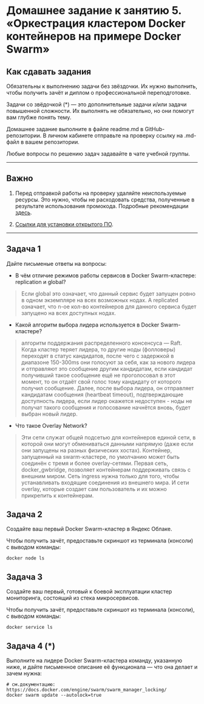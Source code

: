 # Домашнее задание к занятию 5. «Оркестрация кластером Docker контейнеров на примере Docker Swarm»

## Как сдавать задания

Обязательны к выполнению задачи без звёздочки. Их нужно выполнить, чтобы получить зачёт и диплом о профессиональной переподготовке.

Задачи со звёдочкой (*) — это дополнительные задачи и/или задачи повышенной сложности. Их выполнять не обязательно, но они помогут вам глубже понять тему.

Домашнее задание выполните в файле readme.md в GitHub-репозитории. В личном кабинете отправьте на проверку ссылку на .md-файл в вашем репозитории.

Любые вопросы по решению задач задавайте в чате учебной группы.

---


## Важно

1. Перед отправкой работы на проверку удаляйте неиспользуемые ресурсы.
Это нужно, чтобы не расходовать средства, полученные в результате использования промокода.
Подробные рекомендации [здесь](https://github.com/netology-code/virt-homeworks/blob/virt-11/r/README.md).

2. [Ссылки для установки открытого ПО](https://github.com/netology-code/devops-materials/blob/master/README.md).

---

## Задача 1

Дайте письменые ответы на вопросы:

- В чём отличие режимов работы сервисов в Docker Swarm-кластере: replication и global?

> Если global это означает, что данный сервис будет запущен ровно в одном экземпляре на всех возможных нодах. А replicated означает, что n-ое кол-во контейнеров для данного сервиса будет запущено на всех доступных нодах.

- Какой алгоритм выбора лидера используется в Docker Swarm-кластере?

> алгоритм поддержания распределенного консенсуса — Raft. 
  Когда кластер теряет лидера, то другие ноды (фолловеры) переходят в статус кандидатов, после чего с задержкой в диапазоне 150-300ms они голосуют за себя, как за нового лидера и отправляют это сообщение другим кандидатам, если кандидат получивший такое сообщение ещё не проголосовал в этот момент, то он 
  отдаёт свой голос тому кандидату от которого получил сообщение. Далее, после выбора лидера, он отправляет кандидатам сообщения (heartbeat timeout), подтверждающие доступность лидера, если лидер окажется недоступен - ноды не получат такого сообщения и голосование начнётся вновь, будет выбран новый лидер.

- Что такое Overlay Network?

> Эти сети служат общей подсетью для контейнеров единой сети, в которой они могут обмениваться данными напрямую (даже если они запущены на разных физических хостах).
  Контейнер, запущенный на swarm-кластере, по умолчанию может быть соединён с тремя и более overlay-сетями. Первая сеть, docker_gwbridge, позволяет контейнерам поддерживать связь с внешним миром. Сеть ingress нужна только для того, чтобы устанавливать входящие соединения из внешнего мира. И сети overlay, 
  которые создает сам пользователь и их можно прикрепить к контейнерам. 
 
## Задача 2

Создайте ваш первый Docker Swarm-кластер в Яндекс Облаке.

Чтобы получить зачёт, предоставьте скриншот из терминала (консоли) с выводом команды:
```
docker node ls
```

## Задача 3

Создайте ваш первый, готовый к боевой эксплуатации кластер мониторинга, состоящий из стека микросервисов.

Чтобы получить зачёт, предоставьте скриншот из терминала (консоли), с выводом команды:
```
docker service ls
```

## Задача 4 (*)

Выполните на лидере Docker Swarm-кластера команду, указанную ниже, и дайте письменное описание её функционала — что она делает и зачем нужна:
```
# см.документацию: https://docs.docker.com/engine/swarm/swarm_manager_locking/
docker swarm update --autolock=true
```


